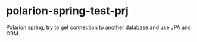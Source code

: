 # polarion-spring-test-prj
Polarion spring, try to get connection to another database and use JPA and ORM
